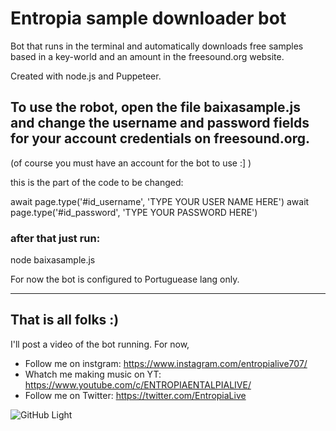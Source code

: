 # Entropia sample downloader bot
Bot that runs in the terminal and automatically downloads free samples based in a key-world and an amount in the freesound.org website.

Created with node.js and Puppeteer.


<!--                 /|
       =  =  =      / |
  ____| || || |____/  | -_-_-_-_-_-_
|)----| || || |____   |     AH
  ((  | || || |  ))\  | _-_-_-_-_-_-
   \\_|_||_||_|_//  \ |
    \___________/    \|
     -->
     
     
     
 ## To use the robot, open the file baixasample.js and change the username and password fields for your account credentials on freesound.org.
 (of course you must have an account for the bot to use :] )
  
  this is the part of the code to be changed:

  await page.type('#id_username', 'TYPE YOUR USER NAME HERE')
  await page.type('#id_password', 'TYPE YOUR PASSWORD HERE')


  ### after that just run:
  
  node baixasample.js
  
  
  
  For now the bot is configured to Portuguease lang only.



__________________________________________________________________________________

## That is all folks :)

I'll post a video of the bot running. For now, 

- Follow me on instgram: https://www.instagram.com/entropialive707/
- Whatch me making music on YT: https://www.youtube.com/c/ENTROPIAENTALPIALIVE/
- Follow me on Twitter: https://twitter.com/EntropiaLive



![GitHub Light](https://github.com/github-light.png#gh-dark-mode-only)
